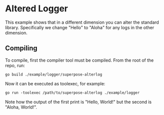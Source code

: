 # Altered Logger

This example shows that in a different dimension you can alter the standard library. Specifically we change "Hello" to
"Aloha" for any logs in the other dimension.

## Compiling

To compile, first the compiler tool must be compiled. From the root of the repo, run:

    go build ./example/logger/superpose-alterlog

Now it can be executed as toolexec, for example:

    go run -toolexec /path/to/superpose-alterlog ./example/logger

Note how the output of the first print is "Hello, World!" but the second is "Aloha, World!".